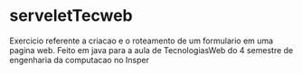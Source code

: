 # serveletTecweb

Exercicio referente a criacao e o roteamento de um formulario em uma pagina web. Feito em java para a aula de TecnologiasWeb do 4 semestre de engenharia da computacao no Insper

